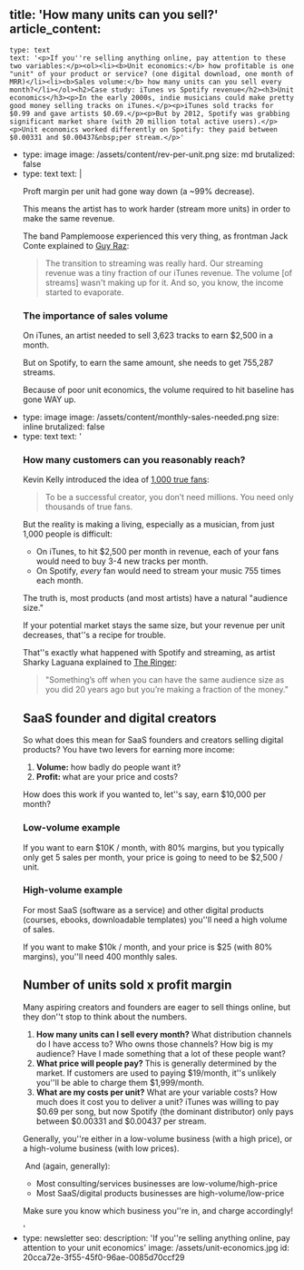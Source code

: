 title: 'How many units can you sell?'
article_content:
  -
    type: text
    text: '<p>If you''re selling anything online, pay attention to these two variables:</p><ol><li><b>Unit economics:</b> how profitable is one "unit" of your product or service? (one digital download, one month of MRR)</li><li><b>Sales volume:</b> how many units can you sell every month?</li></ol><h2>Case study: iTunes vs Spotify revenue</h2><h3>Unit economics</h3><p>In the early 2000s, indie musicians could make pretty good money selling tracks on iTunes.</p><p>iTunes sold tracks for $0.99 and gave artists $0.69.</p><p>But by 2012, Spotify was grabbing significant market share (with 20 million total active users).</p><p>Unit economics worked differently on Spotify: they paid between $0.00331 and $0.00437&nbsp;per stream.</p>'
  -
    type: image
    image: /assets/content/rev-per-unit.png
    size: md
    brutalized: false
  -
    type: text
    text: |
      <p>Proft margin per unit had gone way down (a ~99% decrease).</p><p>This means the artist has to work harder (stream more units) in order to make the same revenue.</p><p>The band Pamplemoose experienced this very thing, as frontman Jack Conte explained to <a href="https://www.happyscribe.com/public/how-i-built-this-with-guy-raz/patreon-jack-conte-and-sam-yam#paragraph_1517?utm_source=public_transcript&amp;utm_medium=paragraph&amp;utm_campaign=public_promo">Guy Raz</a>:</p><blockquote><p>The transition to streaming was really hard.
      Our streaming revenue was a tiny fraction of our iTunes revenue.&nbsp;The volume [of streams] wasn't making up for it. And so, you know, the income started to evaporate.</p></blockquote><h3>The importance of sales volume</h3><p>On iTunes, an artist needed to sell 3,623 tracks to earn $2,500 in a month.</p><p>But on Spotify, to earn the same amount, she needs to get 755,287 streams.</p><p>Because of poor unit economics, the volume required to hit baseline has gone WAY up.</p>
  -
    type: image
    image: /assets/content/monthly-sales-needed.png
    size: inline
    brutalized: false
  -
    type: text
    text: '<h3>How many customers can you reasonably reach?</h3><p>Kevin Kelly introduced the idea of&nbsp;<a href="https://kk.org/thetechnium/1000-true-fans/">1,000 true fans</a>:</p><blockquote><p>To be a successful creator, you don’t need millions. You need only thousands of true fans.</p></blockquote><p>But the reality is making a living, especially as a musician, from just 1,000 people is difficult:</p><ul><li>On iTunes, to hit $2,500 per month in revenue, each of your fans would need to buy 3-4 new tracks per month.</li><li>On Spotify, <i>every</i> fan would need to stream your music 755 times each month.</li></ul><p>The truth is, most products (and most artists) have a natural "audience size."</p><p>If your potential market stays the same size, but your revenue per unit decreases, that''s a recipe for trouble.</p><p>That''s exactly what happened with Spotify and streaming, as artist Sharky Laguana explained to <a href="https://www.theringer.com/tech/2019/1/16/18184314/spotify-music-streaming-service-royalty-payout-model">The Ringer</a>:</p><blockquote><p>"Something’s off when you can have the same audience size as you did 20 years ago but you’re making a fraction of the money."</p></blockquote><h2>SaaS founder and digital creators</h2><p>So what does this mean for SaaS founders and creators selling digital products? You have two levers for earning more income:</p><ol><li><b>Volume:</b> how badly do people want it?</li><li><b>Profit: </b>what are your price and costs?</li></ol><p>How does this work if you wanted to, let''s say, earn $10,000 per month?</p><h3>Low-volume example</h3><p>If you want to earn $10K / month, with 80% margins, but you typically only get 5 sales per month, your price is going to need to be $2,500 / unit.<br></p><h3>High-volume example</h3><p>For most SaaS (software as a service) and other digital products (courses, ebooks, downloadable templates) you''ll need a high volume of sales.</p><p>If you want to make $10k / month, and your price is $25 (with 80% margins), you''ll need 400 monthly sales.</p><h2>Number of units sold x profit margin</h2><p>Many aspiring creators and founders are eager to sell things online, but they don''t stop to think about the numbers.</p><ol><li><b>How many units can I sell every month?</b> What distribution channels do I have access to? Who owns those channels? How big is my audience? Have I made something that a lot of these people want?</li><li><b>What price will people pay? </b>This is generally determined by the market. If customers are used to paying $19/month, it''s unlikely you''ll be able to charge them $1,999/month.</li><li><b>What are my costs per unit?</b>&nbsp;What are your variable costs? How much does it cost you to deliver a unit? iTunes was willing to pay $0.69 per song, but now Spotify (the dominant distributor) only pays between $0.00331 and $0.00437 per stream.</li></ol><p>Generally, you''re either in a low-volume business (with a high price), or a high-volume business (with low prices).&nbsp;</p><p>&nbsp;And (again, generally):</p><ul><li>Most consulting/services businesses are low-volume/high-price&nbsp;</li><li>Most SaaS/digital products businesses are high-volume/low-price</li></ul><p>Make sure you know which business you''re in, and charge accordingly!</p>'
  -
    type: newsletter
seo:
  description: 'If you''re selling anything online, pay attention to your unit economics'
  image: /assets/unit-economics.jpg
id: 20cca72e-3f55-45f0-96ae-0085d70ccf29
